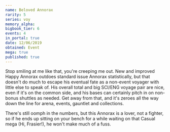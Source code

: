 ```yaml
---
name: Beloved Annorax
rarity: 5
series: voy
memory_alpha:
bigbook_tier: 6
events: 4
in_portal: true
date: 12/06/2019
obtained: Event
mega: true
published: true
---
```


Stop smiling at me like that, you're creeping me out. New and improved Happy Annorax outdoes standard issue Annorax statistically, but that doesn't do much to escape his eventual fate as a non-event voyager with little else to speak of. His overall total and big SCI/ENG voyage pair are nice, even if it's on the common side, and his bases can certainly pitch in on non-bonus shuttles as needed. Get away from that, and it's zeroes all the way down the line for arena, events, gauntlet and collections.

There's still oomph in the numbers, but this Annorax is a lover, not a fighter, so if he ends up sitting on your bench for a while waiting on that Casual mega (Hi, Frasier!), he won't make much of a fuss.
